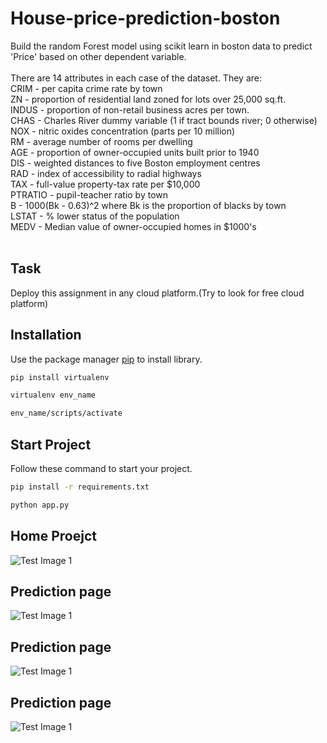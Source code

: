 # House-price-prediction-boston

Build the random Forest model using scikit learn in boston data to
predict &#39;Price&#39; based on other dependent variable.<br>
<br>
There are 14 attributes in each case of the dataset. They are:<br>
CRIM - per capita crime rate by town<br>
ZN - proportion of residential land zoned for lots over 25,000 sq.ft.<br>
INDUS - proportion of non-retail business acres per town.<br>
CHAS - Charles River dummy variable (1 if tract bounds river; 0 otherwise)<br>
NOX - nitric oxides concentration (parts per 10 million)<br>
RM - average number of rooms per dwelling<br>
AGE - proportion of owner-occupied units built prior to 1940<br>
DIS - weighted distances to five Boston employment centres<br>
RAD - index of accessibility to radial highways<br>
TAX - full-value property-tax rate per $10,000<br>
PTRATIO - pupil-teacher ratio by town<br>
B - 1000(Bk - 0.63)^2 where Bk is the proportion of blacks by town<br>
LSTAT - % lower status of the population<br>
MEDV - Median value of owner-occupied homes in $1000's<br>
<br>
## Task 

Deploy this assignment in any cloud platform.(Try to look for
free cloud platform)

## Installation

Use the package manager [pip](https://pip.pypa.io/en/stable/) to install library.

```bash
pip install virtualenv
```
```bash
virtualenv env_name
```
```bash
env_name/scripts/activate
```
## Start Project

Follow these command to start your project.

```bash
pip install -r requirements.txt
```
```bash
python app.py
```
## Home Proejct

![Test Image 1](https://github.com/codejay411/House-price-prediction-boston/blob/main/Screenshot%20(72).png)

## Prediction page

![Test Image 1](https://github.com/codejay411/House-price-prediction-boston/blob/main/Screenshot%20(73).png)

## Prediction page

![Test Image 1](https://github.com/codejay411/House-price-prediction-boston/blob/main/Screenshot%20(74).png)

## Prediction page

![Test Image 1](https://github.com/codejay411/House-price-prediction-boston/blob/main/Screenshot%20(75).png)


